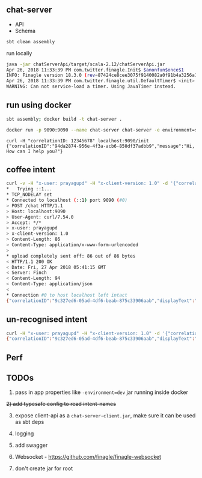 chat-server
------------

- API
- Schema

```bash
sbt clean assembly
```

run locally

```bash
java -jar chatServerApi/target/scala-2.12/chatServerApi.jar
Apr 26, 2018 11:33:39 PM com.twitter.finagle.Init$ $anonfun$once$1
INFO: Finagle version 18.3.0 (rev=87424ce8cee3075f9140082a0f91b4a3256a1f50) built at 20180306-113908
Apr 26, 2018 11:33:39 PM com.twitter.finagle.util.DefaultTimer$ <init>
WARNING: Can not service-load a timer. Using JavaTimer instead.

```

run using docker
----------------

```bash
sbt assembly; docker build -t chat-server .

docker run -p 9090:9090 --name chat-server chat-server -e environment=stage
```

```
curl -H "correlationID: 12345678" localhost:9090/init
{"correlationID":"94da2874-956e-4f3a-acb6-850df37adbb9","message":"Hi, How can I help you?"}
```

coffee intent
-------------

```bash
curl -v -H "x-user: prayagupd" -H "x-client-version: 1.0" -d '{"correlationID": "9c327ed6-05ad-4df6-beab-875c33906aab", "message": "coffee near me"}' localhost:9090/chat
*   Trying ::1...
* TCP_NODELAY set
* Connected to localhost (::1) port 9090 (#0)
> POST /chat HTTP/1.1
> Host: localhost:9090
> User-Agent: curl/7.54.0
> Accept: */*
> x-user: prayagupd
> x-client-version: 1.0
> Content-Length: 86
> Content-Type: application/x-www-form-urlencoded
>
* upload completely sent off: 86 out of 86 bytes
< HTTP/1.1 200 OK
< Date: Fri, 27 Apr 2018 05:41:15 GMT
< Server: Finch
< Content-Length: 94
< Content-Type: application/json
<
* Connection #0 to host localhost left intact
{"correlationID":"9c327ed6-05ad-4df6-beab-875c33906aab","displayText":"Here are coffee shops"}
```

un-recognised intent
--------------------

```bash
curl -H "x-user: prayagupd" -H "x-client-version: 1.0" -d '{"correlationID": "9c327ed6-05ad-4df6-beab-875c33906aab", "message": "can i know about renters insurance"}' localhost:9090/chat
{"correlationID":"9c327ed6-05ad-4df6-beab-875c33906aab","displayText":"Did not understand you"}
```


Perf
----


TODOs
-----

1) pass in app properties like `-environment=dev` jar running inside docker

~~2) add typesafe config to read intent-names~~

3) expose client-api as a `chat-server-client.jar`, make sure it can be used as sbt deps

4) logging

5) add swagger

6) Websocket - https://github.com/finagle/finagle-websocket

7) don't create jar for root